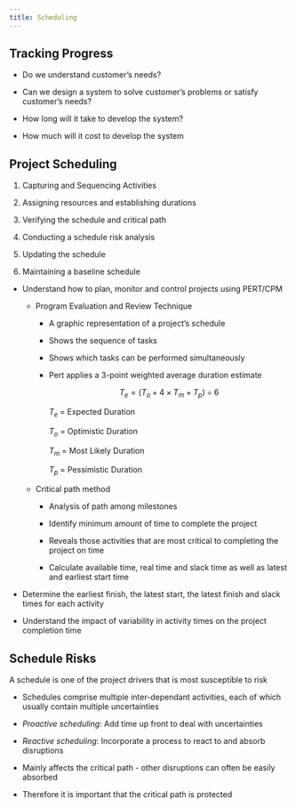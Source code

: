 ```yaml
---
title: Scheduling
---
```


## Tracking Progress

- Do we understand customer’s needs?

- Can we design a system to solve customer’s problems or satisfy
  customer’s needs?

- How long will it take to develop the system?

- How much will it cost to develop the system

## Project Scheduling

1.  Capturing and Sequencing Activities

2.  Assigning resources and establishing durations

3.  Verifying the schedule and critical path

4.  Conducting a schedule risk analysis

5.  Updating the schedule

6.  Maintaining a baseline schedule

- Understand how to plan, monitor and control projects using PERT/CPM

  - Program Evaluation and Review Technique

    - A graphic representation of a project’s schedule

    - Shows the sequence of tasks

    - Shows which tasks can be performed simultaneously

    - Pert applies a 3-point weighted average duration estimate

      $$
      T_e=(T_o+4\times T_m + T_p)\div 6
      $$

      $T_e$ = Expected Duration

      $T_o$ = Optimistic Duration

      $T_m$ = Most Likely Duration

      $T_p$ = Pessimistic Duration

  - Critical path method

    - Analysis of path among milestones

    - Identify minimum amount of time to complete the project

    - Reveals those activities that are most critical to
      completing the project on time

    - Calculate available time, real time and slack time as well
      as latest and earliest start time

- Determine the earliest finish, the latest start, the latest finish
  and slack times for each activity

- Understand the impact of variability in activity times on the
  project completion time

## Schedule Risks

A schedule is one of the project drivers that is most susceptible to
risk

- Schedules comprise multiple inter-dependant activities, each of
  which usually contain multiple uncertainties

- _Proactive scheduling_: Add time up front to deal with uncertainties

- _Reactive scheduling_: Incorporate a process to react to and absorb
  disruptions

- Mainly affects the critical path - other disruptions can often be
  easily absorbed

- Therefore it is important that the critical path is protected
